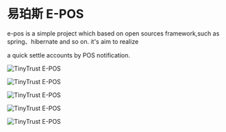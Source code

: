 # 易珀斯 E-POS

e-pos is a simple project which based on open sources framework,such as  spring、hibernate and so on. it's aim to realize

a quick settle accounts by POS notification.






![TinyTrust E-POS](http://7xpxpy.com1.z0.glb.clouddn.com/F43DDC77-C04E-4096-A95A-320BD5BF42C9.png "易珀斯")

 ![TinyTrust E-POS](http://7xpxpy.com1.z0.glb.clouddn.com/1.png "易珀斯")

 ![TinyTrust E-POS](http://7xpxpy.com1.z0.glb.clouddn.com/2.png "易珀斯")

 ![TinyTrust E-POS](http://7xpxpy.com1.z0.glb.clouddn.com/4.png "易珀斯")

 ![TinyTrust E-POS](http://7xpxpy.com1.z0.glb.clouddn.com/3.png "易珀斯")



